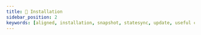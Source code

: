 ```yaml
---
title: 💾 Installation
sidebar_position: 2
keywords: [aligned, installation, snapshot, statesync, update, useful commands]
---
```


